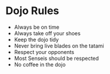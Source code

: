 Dojo Rules
==========
* Always be on time
* Always take off your shoes
* Keep the dojo tidy
* Never bring live blades on the tatami
* Respect your opponents
* Most Senseis should be respected
* No coffee in the dojo